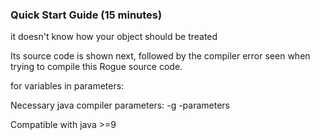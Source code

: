 ### Quick Start Guide (15 minutes)


it doesn't know how your object should be treated



Its source code is shown next, followed by the compiler error seen when trying to compile this Rogue source code.


for variables in parameters:

Necessary java compiler parameters:
-g -parameters


Compatible with java >=9
